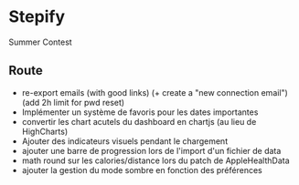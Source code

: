 # Stepify
Summer Contest
## Route
- re-export emails (with good links) (+ create a "new connection email")(add 2h limit for pwd reset)
- Implémenter un système de favoris pour les dates importantes
- convertir les chart acutels du dashboard en chartjs (au lieu de HighCharts)
- Ajouter des indicateurs visuels pendant le chargement
- ajouter une barre de progression lors de l'import d'un fichier de data
- math round sur les calories/distance lors du patch de AppleHealthData
- ajouter la gestion du mode sombre en fonction des préférences

